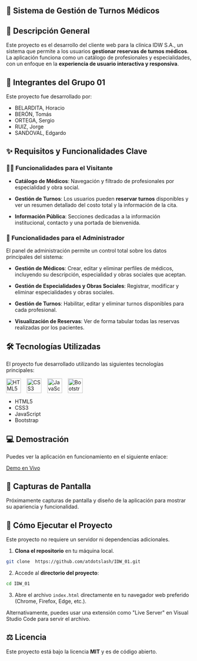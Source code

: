 ## 🏥 Sistema de Gestión de Turnos Médicos

## 📄 Descripción General

Este proyecto es el desarrollo del cliente web para la clínica IDW S.A., un sistema que permite a los usuarios **gestionar reservas de turnos médicos**. La aplicación funciona como un catálogo de profesionales y especialidades, con un enfoque en la **experiencia de usuario interactiva y responsiva**.


## 👥 Integrantes del Grupo 01

Este proyecto fue desarrollado por:

* BELARDITA, Horacio
* BERÓN, Tomás
* ORTEGA, Sergio
* RUIZ, Jorge
* SANDOVAL, Edgardo



## ✨ Requisitos y Funcionalidades Clave

### 👩‍⚕️ Funcionalidades para el Visitante

* **Catálogo de Médicos**: Navegación y filtrado de profesionales por especialidad y obra social.

* **Gestión de Turnos**: Los usuarios pueden **reservar turnos** disponibles y ver un resumen detallado del costo total y la información de la cita.

* **Información Pública**: Secciones dedicadas a la información institucional, contacto y una portada de bienvenida.

### 💼 Funcionalidades para el Administrador

El panel de administración permite un control total sobre los datos principales del sistema:

* **Gestión de Médicos**: Crear, editar y eliminar perfiles de médicos, incluyendo su descripción, especialidad y obras sociales que aceptan.

* **Gestión de Especialidades y Obras Sociales**: Registrar, modificar y eliminar especialidades y obras sociales.

* **Gestión de Turnos**: Habilitar, editar y eliminar turnos disponibles para cada profesional.

* **Visualización de Reservas**: Ver de forma tabular todas las reservas realizadas por los pacientes.

## 🛠️ Tecnologías Utilizadas

El proyecto fue desarrollado utilizando las siguientes tecnologías principales:


<p style="display: flex; gap: 1rem; align-items: center;">
  <img src="https://cdn.jsdelivr.net/gh/devicons/devicon/icons/html5/html5-original.svg" alt="HTML5" width="40" height="40"/>
  <img src="https://cdn.jsdelivr.net/gh/devicons/devicon/icons/css3/css3-original.svg" alt="CSS3" width="40" height="40"/>
  <img src="https://cdn.jsdelivr.net/gh/devicons/devicon/icons/javascript/javascript-original.svg" alt="JavaScript" width="40" height="40"/>
    <img src="https://cdn.jsdelivr.net/gh/devicons/devicon/icons/bootstrap/bootstrap-original.svg" alt="Bootstrap" width="40" height="40"/>

</p>

- HTML5
- CSS3
- JavaScript
- Bootstrap

## 💻 Demostración
Puedes ver la aplicación en funcionamiento en el siguiente enlace:

[Demo en Vivo](<URL_DEL_PROYECTO_DEMO>)


## 📸 Capturas de Pantalla
Próximamente capturas de pantalla y diseño de la aplicación para mostrar su apariencia y funcionalidad.



## 🚀 Cómo Ejecutar el Proyecto

Este proyecto  no requiere un servidor ni dependencias adicionales.

1.  **Clona el repositorio** en tu máquina local.

```bash
git clone  https://github.com/atdotslash/IDW_01.git
```
2. Accede al **directorio del proyecto**:
```bash
cd IDW_01
```

3.  Abre el archivo `index.html` directamente en tu navegador web preferido (Chrome, Firefox, Edge, etc.).

Alternativamente, puedes usar una extensión como "Live Server" en Visual Studio Code para servir el archivo.



## ⚖️ Licencia

Este proyecto está bajo la licencia **MIT** y es de código abierto.
